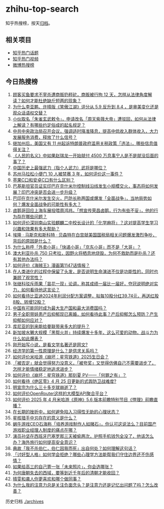 # zhihu-top-search

知乎热搜榜，按天[归档](./archives)。

## 相关项目

- [知乎热门话题](https://github.com/justjavac/zhihu-trending-hot-questions)
- [知乎热门视频](https://github.com/justjavac/zhihu-trending-hot-video)
- [微博热搜榜](https://github.com/justjavac/weibo-trending-hot-search)

## 今日热搜榜

<!-- BEGIN -->
<!-- 最后更新时间 Sat Apr 26 2025 07:30:42 GMT+0800 (China Standard Time) -->

1. [顾客买鱼要求不宰杀遭商贩扔秤砣，商贩被行拘 12 天，怎样从法律角度解读？如何才能杜绝缺斤短两的现象？](https://www.zhihu.com/search?q=https%3A%2F%2Fapi.zhihu.com%2Fquestions%2F1898703982794352552)
1. [为什么李亚鹏、许晴版《笑傲江湖》评分从 5.9 反升到 8.4 ，是审美变化还是观众话语权交替？](https://www.zhihu.com/search?q=https%3A%2F%2Fapi.zhihu.com%2Fquestions%2F542184775)
1. [小伙取名「朱雀玄武敕令」，申请改名「周天紫薇大帝」遭驳回，如何从法律上解读？有哪些约定俗成的起名规定？](https://www.zhihu.com/search?q=https%3A%2F%2Fapi.zhihu.com%2Fquestions%2F1899124986742043238)
1. [中共中央政治局召开会议，强调适时降准降息，提高中低收入群体收入，大力发展服务消费，释放了什么信号？](https://www.zhihu.com/search?q=https%3A%2F%2Fapi.zhihu.com%2Fquestions%2F1899099045215045256)
1. [继加州后，美国又有 11 州起诉特朗普政府滥用关税政策「违法」，哪些信息值得关注？](https://www.zhihu.com/search?q=https%3A%2F%2Fapi.zhihu.com%2Fquestions%2F1898698926007230643)
1. [《人民的名义》中如果赵瑞龙一开始就付 4500 万息事宁人是不是就没后面的事了？](https://www.zhihu.com/search?q=https%3A%2F%2Fapi.zhihu.com%2Fquestions%2F58848165)
1. [中国历史上最强武力（指个人武力）武将是哪位？](https://www.zhihu.com/search?q=https%3A%2F%2Fapi.zhihu.com%2Fquestions%2F593575097)
1. [苏州马拉松小便门 10 人被禁赛 3 年，如何评价这一事件？](https://www.zhihu.com/search?q=https%3A%2F%2Fapi.zhihu.com%2Fquestions%2F1899032893747099094)
1. [苹果C口和安卓C口有什么区别？](https://www.zhihu.com/search?q=https%3A%2F%2Fapi.zhihu.com%2Fquestions%2F646909743)
1. [巴基斯坦官员证实印巴在克什米尔控制线沿线发生小规模交火，事态将如何发展？印巴冲突是否会进一步升级？](https://www.zhihu.com/search?q=https%3A%2F%2Fapi.zhihu.com%2Fquestions%2F1899133507340576326)
1. [巴印在克什米尔发生交火，巴防长称两国或爆发「全面战争」，当地局势如何？爆发全面战争的可能性有多大？](https://www.zhihu.com/search?q=https%3A%2F%2Fapi.zhihu.com%2Fquestions%2F1899166570804115442)
1. [卤鹅哥回应上海车展投喂周鸿祎，「想宣传荣昌卤鹅，行为有些不妥」，他的行为存在哪些问题？](https://www.zhihu.com/search?q=https%3A%2F%2Fapi.zhihu.com%2Fquestions%2F1898782554867331466)
1. [如何评价深圳南山实验麒麟二中校长设计的「化学麻将」？这对提高学生学习兴趣和效果有多大帮助？](https://www.zhihu.com/search?q=https%3A%2F%2Fapi.zhihu.com%2Fquestions%2F1898451330474947120)
1. [埃隆 · 马斯克和斯科特 · 贝森特在白宫就美国国税局相关问题爆发激烈争吵，背后的原因是什么？](https://www.zhihu.com/search?q=https%3A%2F%2Fapi.zhihu.com%2Fquestions%2F1898742059784992190)
1. [为什么称呼「外卖小哥」「快递小哥」「京东小哥」而不是「大哥」？](https://www.zhihu.com/search?q=https%3A%2F%2Fapi.zhihu.com%2Fquestions%2F1898667575707153915)
1. [澳大利亚扑杀 750 只考拉，因野火将栖息地烧毁，为何不救助而是扑杀？还有其他办法吗？](https://www.zhihu.com/search?q=https%3A%2F%2Fapi.zhihu.com%2Fquestions%2F1898913754600708018)
1. [如何评价《海贼王》漫画第1147话情报？](https://www.zhihu.com/search?q=https%3A%2F%2Fapi.zhihu.com%2Fquestions%2F1898314424042910366)
1. [在人类进化的过程中保留了头发，是否说明生命演进不仅是功能性的，同时也兼顾了观赏性？](https://www.zhihu.com/search?q=https%3A%2F%2Fapi.zhihu.com%2Fquestions%2F1898180827717797442)
1. [张继科驳斥雨果「昙花一现」论调，称其成绩一届比一届好，夺冠说明绝对实力，如何看待他这言论？](https://www.zhihu.com/search?q=https%3A%2F%2Fapi.zhihu.com%2Fquestions%2F1899049985120624845)
1. [如何看待比亚迪2024年利润分配方案调整，拟每10股分红39.74元，再送红股8股、转增12股？](https://www.zhihu.com/search?q=https%3A%2F%2Fapi.zhihu.com%2Fquestions%2F1898142485450068509)
1. [中国有可能同时成为最大生产国和最大消费国吗？](https://www.zhihu.com/search?q=https%3A%2F%2Fapi.zhihu.com%2Fquestions%2F1898704682098099241)
1. [男子全职带娃患产后抑郁现已离婚，如何看待此事？产后抑郁怎么预防？产生抑郁如何应对？](https://www.zhihu.com/search?q=https%3A%2F%2Fapi.zhihu.com%2Fquestions%2F1898311003843860412)
1. [库尼亚的到来能给曼联带来多大的提升？](https://www.zhihu.com/search?q=https%3A%2F%2Fapi.zhihu.com%2Fquestions%2F1898447863798818280)
1. [新加坡水獭大规模「黑帮火并」持续爆发十多年，这么可爱的动物，战斗力为什么如此爆表？](https://www.zhihu.com/search?q=https%3A%2F%2Fapi.zhihu.com%2Fquestions%2F1897981755551609311)
1. [刚开始写小说，是看文学名著还是网文?](https://www.zhihu.com/search?q=https%3A%2F%2Fapi.zhihu.com%2Fquestions%2F1896675223182495884)
1. [经济学的第一性原理是什么？是供求关系吗？](https://www.zhihu.com/search?q=https%3A%2F%2Fapi.zhihu.com%2Fquestions%2F1899042469057880351)
1. [如何评价米哈游《崩坏：星穹铁道》2025生日会？](https://www.zhihu.com/search?q=https%3A%2F%2Fapi.zhihu.com%2Fquestions%2F1898830831956492910)
1. [「被否定」就会觉得努力没意义，「被夸奖」又觉得仿佛自己不需要进步了，怎样才能情绪稳定地追求进步？](https://www.zhihu.com/search?q=https%3A%2F%2Fapi.zhihu.com%2Fquestions%2F1893772831172587718)
1. [如何评价《崩坏：星穹铁道》那刻夏 PV——「何罪之有」？](https://www.zhihu.com/search?q=https%3A%2F%2Fapi.zhihu.com%2Fquestions%2F1899078725934487229)
1. [如何看待《绝区零》4 月 25 日更新的式舆防卫战难度?](https://www.zhihu.com/search?q=https%3A%2F%2Fapi.zhihu.com%2Fquestions%2F1898998964088465015)
1. [明宣宗为什么三十多岁就崩逝了？](https://www.zhihu.com/search?q=https%3A%2F%2Fapi.zhihu.com%2Fquestions%2F1898267129070987242)
1. [如何评价OpenRouter这样的大模型API聚合平台？](https://www.zhihu.com/search?q=https%3A%2F%2Fapi.zhihu.com%2Fquestions%2F1888935343430013039)
1. [如何评价 2025 年 4 月米哈游《原神》5.6 版本前瞻特别节目《悖理》前瞻直播？](https://www.zhihu.com/search?q=https%3A%2F%2Fapi.zhihu.com%2Fquestions%2F1898831448447887170)
1. [在长期的挫折中，如何避免陷入习得性无助的心理状态？](https://www.zhihu.com/search?q=https%3A%2F%2Fapi.zhihu.com%2Fquestions%2F1888970264924095582)
1. [星核猎手中刃存在的意义是什么？](https://www.zhihu.com/search?q=https%3A%2F%2Fapi.zhihu.com%2Fquestions%2F1898783527522276274)
1. [蜗牛游戏CEO石海称「培养游戏制作人如赌石」，你认可这说法么？目前国产游戏职业经理人制度的痛点在哪？](https://www.zhihu.com/search?q=https%3A%2F%2Fapi.zhihu.com%2Fquestions%2F1897237049486074429)
1. [演员孙坚在西班牙巴塞罗那三天被偷两次，护照手机钱包全没了，他该怎么办？海外旅行如何提高安全意识？](https://www.zhihu.com/search?q=https%3A%2F%2Fapi.zhihu.com%2Fquestions%2F1898807797098964952)
1. [典故「我不杀伯仁，伯仁因我而死」出自何处？如何理解这句话？](https://www.zhihu.com/search?q=https%3A%2F%2Fapi.zhihu.com%2Fquestions%2F1895054628925723217)
1. [「讨好型人格」如何学会拒绝？哪些心理学方法能帮我们守住边界还不伤感情？](https://www.zhihu.com/search?q=https%3A%2F%2Fapi.zhihu.com%2Fquestions%2F1887798147180394295)
1. [如果给高三的自己寄一张「未来照片」，你会选哪张？](https://www.zhihu.com/search?q=https%3A%2F%2Fapi.zhihu.com%2Fquestions%2F1898413606795703459)
1. [为何唐朝失去的西域，要等到近千年后的清朝才能收回？](https://www.zhihu.com/search?q=https%3A%2F%2Fapi.zhihu.com%2Fquestions%2F1896427341653206856)
1. [晴雯和袭人你更喜欢和哪个做同事？](https://www.zhihu.com/search?q=https%3A%2F%2Fapi.zhihu.com%2Fquestions%2F1892290856091878846)
1. [为什么我的注意力总是关注负面念头？是注意力还是记忆出问题了吗？怎么改善？](https://www.zhihu.com/search?q=https%3A%2F%2Fapi.zhihu.com%2Fquestions%2F1898166424888935249)

<!-- END -->

历史归档 [./archives](./archives)
